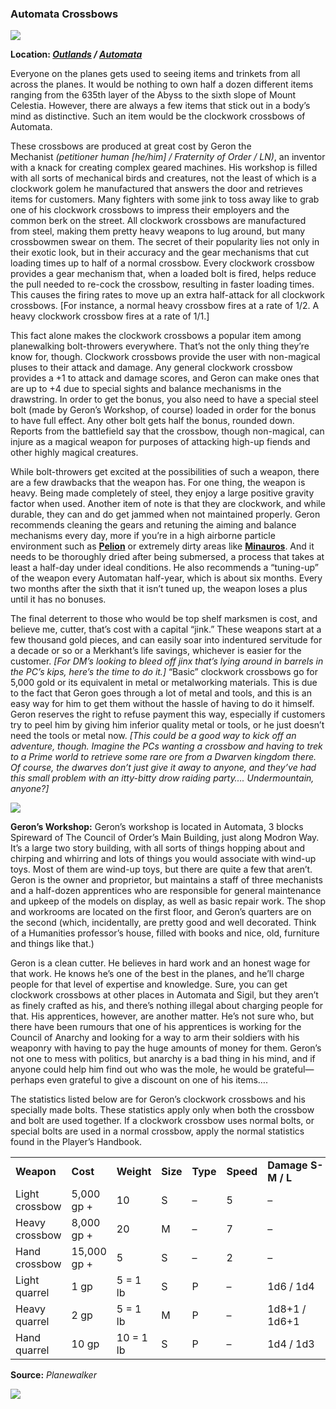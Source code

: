 ### **Automata Crossbows**

![](https://mimir.net/wp-content/uploads/automata_crossbow-1.png)

**Location: _[Outlands](https://mimir.net/layers/outlands/outlands/) / [Automata](https://mimir.net/places/automata/)_**

Everyone on the planes gets used to seeing items and trinkets from all across the planes. It would be nothing to own half a dozen different items ranging from the 635th layer of the Abyss to the sixth slope of Mount Celestia. However, there are always a few items that stick out in a body’s mind as distinctive. Such an item would be the clockwork crossbows of Automata.

These crossbows are produced at great cost by Geron the Mechanist _(petitioner human [he/him] / Fraternity of Order / LN)_, an inventor with a knack for creating complex geared machines. His workshop is filled with all sorts of mechanical birds and creatures, not the least of which is a clockwork golem he manufactured that answers the door and retrieves items for customers. Many fighters with some jink to toss away like to grab one of his clockwork crossbows to impress their employers and the common berk on the street. All clockwork crossbows are manufactured from steel, making them pretty heavy weapons to lug around, but many crossbowmen swear on them. The secret of their popularity lies not only in their exotic look, but in their accuracy and the gear mechanisms that cut loading times up to half of a normal crossbow. Every clockwork crossbow provides a gear mechanism that, when a loaded bolt is fired, helps reduce the pull needed to re-cock the crossbow, resulting in faster loading times. This causes the firing rates to move up an extra half-attack for all clockwork crossbows. [For instance, a normal heavy crossbow fires at a rate of 1/2. A heavy clockwork crossbow fires at a rate of 1/1.]

This fact alone makes the clockwork crossbows a popular item among planewalking bolt-throwers everywhere. That’s not the only thing they’re know for, though. Clockwork crossbows provide the user with non-magical pluses to their attack and damage. Any general clockwork crossbow provides a +1 to attack and damage scores, and Geron can make ones that are up to +4 due to special sights and balance mechanisms in the drawstring. In order to get the bonus, you also need to have a special steel bolt (made by Geron’s Workshop, of course) loaded in order for the bonus to have full effect. Any other bolt gets half the bonus, rounded down. Reports from the battlefield say that the crossbow, though non-magical, can injure as a magical weapon for purposes of attacking high-up fiends and other highly magical creatures.

While bolt-throwers get excited at the possibilities of such a weapon, there are a few drawbacks that the weapon has. For one thing, the weapon is heavy. Being made completely of steel, they enjoy a large positive gravity factor when used. Another item of note is that they are clockwork, and while durable, they can and do get jammed when not maintained properly. Geron recommends cleaning the gears and retuning the aiming and balance mechanisms every day, more if you’re in a high airborne particle environment such as **[Pelion](https://mimir.net/layers/arborea/mithardir-pelion/)** or extremely dirty areas like **[Minauros](https://mimir.net/layers/baator/minauros/)**. And it needs to be thoroughly dried after being submersed, a process that takes at least a half-day under ideal conditions. He also recommends a “tuning-up” of the weapon every Automatan half-year, which is about six months. Every two months after the sixth that it isn’t tuned up, the weapon loses a plus until it has no bonuses.

The final deterrent to those who would be top shelf marksmen is cost, and believe me, cutter, that’s cost with a capital “jink.” These weapons start at a few thousand gold pieces, and can easily soar into indentured servitude for a decade or so or a Merkhant’s life savings, whichever is easier for the customer. _[For DM’s looking to bleed off jinx that’s lying around in barrels in the PC’s kips, here’s the time to do it.]_ “Basic” clockwork crossbows go for 5,000 gold or its equivalent in metal or metalworking materials. This is due to the fact that Geron goes through a lot of metal and tools, and this is an easy way for him to get them without the hassle of having to do it himself. Geron reserves the right to refuse payment this way, especially if customers try to peel him by giving him inferior quality metal or tools, or he just doesn’t need the tools or metal now. _[This could be a good way to kick off an adventure, though. Imagine the PCs wanting a crossbow and having to trek to a Prime world to retrieve some rare ore from a Dwarven kingdom there. Of course, the dwarves don’t just give it away to anyone, and they’ve had this small problem with an itty-bitty drow raiding party…. Undermountain, anyone?]_

![](https://mimir.net/wp-content/uploads/automata_crossbow_workshop-1.png)

**Geron’s Workshop:** Geron’s workshop is located in Automata, 3 blocks Spireward of The Council of Order’s Main Building, just along Modron Way. It’s a large two story building, with all sorts of things hopping about and chirping and whirring and lots of things you would associate with wind-up toys. Most of them are wind-up toys, but there are quite a few that aren’t. Geron is the owner and proprietor, but maintains a staff of three mechanists and a half-dozen apprentices who are responsible for general maintenance and upkeep of the models on display, as well as basic repair work. The shop and workrooms are located on the first floor, and Geron’s quarters are on the second (which, incidentally, are pretty good and well decorated. Think of a Humanities professor’s house, filled with books and nice, old, furniture and things like that.)

Geron is a clean cutter. He believes in hard work and an honest wage for that work. He knows he’s one of the best in the planes, and he’ll charge people for that level of expertise and knowledge. Sure, you can get clockwork crossbows at other places in Automata and Sigil, but they aren’t as finely crafted as his, and there’s nothing illegal about charging people for that. His apprentices, however, are another matter. He’s not sure who, but there have been rumours that one of his apprentices is working for the Council of Anarchy and looking for a way to arm their soldiers with his weaponry with having to pay the huge amounts of money for them. Geron’s not one to mess with politics, but anarchy is a bad thing in his mind, and if anyone could help him find out who was the mole, he would be grateful—perhaps even grateful to give a discount on one of his items….

The statistics listed below are for Geron’s clockwork crossbows and his specially made bolts. These statistics apply only when both the crossbow and bolt are used together. If a clockwork crossbow uses normal bolts, or special bolts are used in a normal crossbow, apply the normal statistics found in the Player’s Handbook.

|   |   |   |   |   |   |   |
|---|---|---|---|---|---|---|
|**Weapon**|**Cost**|**Weight**|**Size**|**Type**|**Speed**|**Damage** **S-M / L**|
|Light crossbow|5,000 gp +|10|S|–|5|–|
|Heavy crossbow|8,000 gp +|20|M|–|7|–|
|Hand crossbow|15,000 gp +|5|S|–|2|–|
|Light quarrel|1 gp|5 = 1 lb|S|P|–|1d6 / 1d4|
|Heavy quarrel|2 gp|5 = 1 lb|M|P|–|1d8+1 / 1d6+1|
|Hand quarrel|10 gp|10 = 1 lb|S|P|–|1d4 / 1d3|

**Source:** _Planewalker_

![](https://mimir.net/wp-content/uploads/automata_crossbow_workshop-1.png)